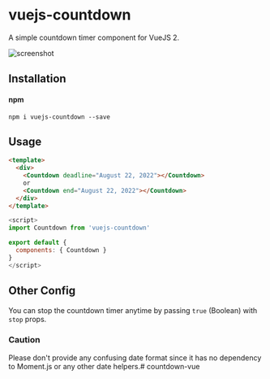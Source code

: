 # vuejs-countdown
A simple countdown timer component for VueJS 2.

![screenshot](https://raw.githubusercontent.com/getanwar/vuejs-countdown/master/scr.png "Vue JS Countdown")

## Installation
#### npm

`npm i vuejs-countdown --save`


## Usage

```html
<template>
  <div>
    <Countdown deadline="August 22, 2022"></Countdown>
    or 
    <Countdown end="August 22, 2022"></Countdown>
  </div>
</template>
```

```javascript
<script>
import Countdown from 'vuejs-countdown'

export default {
  components: { Countdown }
}
</script>
```

## Other Config

You can stop the countdown timer anytime by passing `true` (Boolean) with `stop` props.


### Caution 

Please don't provide any confusing date format since it has no dependency to Moment.js or any other date helpers.# countdown-vue
